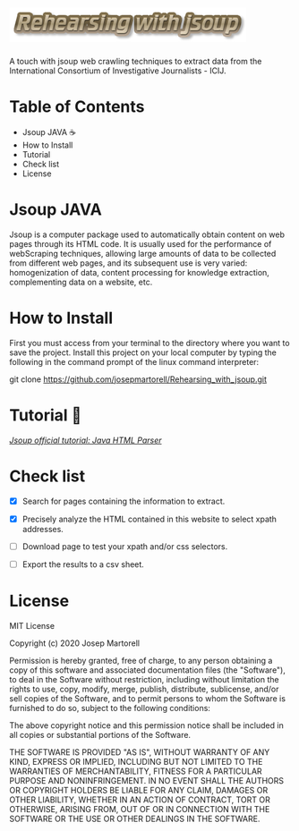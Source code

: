 # ![GitHub Logo](/logo.png) 

A touch with jsoup web crawling techniques to extract data from   the International Consortium of Investigative Journalists - ICIJ.

# Table of Contents

- Jsoup JAVA :coffee:
- How to Install
- Tutorial
- Check list
- License

# Jsoup JAVA

Jsoup is a computer package used to automatically obtain content on web pages through its HTML code. It is usually used for the performance of webScraping techniques, allowing large amounts of data to be collected from different web pages, and its subsequent use is very varied: homogenization of data, content processing for knowledge extraction, complementing data on a website, etc.

# How to Install

First you must access from your terminal to the directory where you want to save the project. Install this project on your local computer by typing the following in the command prompt of the linux command interpreter:

git clone https://github.com/josepmartorell/Rehearsing_with_jsoup.git

# Tutorial :book:

 _[Jsoup official tutorial: Java HTML Parser](https://jsoup.org/)_

# Check list

- [x] Search for pages containing the information to extract.

- [x] Precisely analyze the HTML contained in this website to select xpath addresses.

- [ ] Download page to test your xpath and/or css selectors.

- [ ] Export the results to a csv sheet.

# License

MIT License

Copyright (c) 2020 Josep Martorell

Permission is hereby granted, free of charge, to any person obtaining a copy
of this software and associated documentation files (the "Software"), to deal
in the Software without restriction, including without limitation the rights
to use, copy, modify, merge, publish, distribute, sublicense, and/or sell
copies of the Software, and to permit persons to whom the Software is
furnished to do so, subject to the following conditions:

The above copyright notice and this permission notice shall be included in all
copies or substantial portions of the Software.

THE SOFTWARE IS PROVIDED "AS IS", WITHOUT WARRANTY OF ANY KIND, EXPRESS OR
IMPLIED, INCLUDING BUT NOT LIMITED TO THE WARRANTIES OF MERCHANTABILITY,
FITNESS FOR A PARTICULAR PURPOSE AND NONINFRINGEMENT. IN NO EVENT SHALL THE
AUTHORS OR COPYRIGHT HOLDERS BE LIABLE FOR ANY CLAIM, DAMAGES OR OTHER
LIABILITY, WHETHER IN AN ACTION OF CONTRACT, TORT OR OTHERWISE, ARISING FROM,
OUT OF OR IN CONNECTION WITH THE SOFTWARE OR THE USE OR OTHER DEALINGS IN THE
SOFTWARE.




